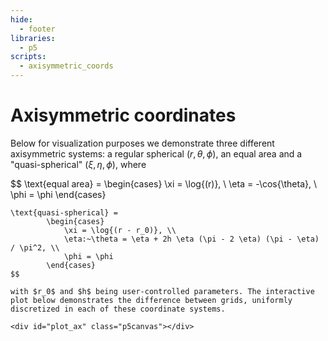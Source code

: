 ```yaml
---
hide:
  - footer
libraries:
  - p5
scripts:
  - axisymmetric_coords
---
```


# Axisymmetric coordinates

Below for visualization purposes we demonstrate three different axisymmetric systems: a regular spherical $(r,\theta,\phi)$, an equal area and a "quasi-spherical" $(\xi,\eta,\phi)$, where 

$$
\text{equal area} = 
        \begin{cases}
            \xi = \log{(r)}, \\
            \eta = -\cos{\theta}, \\
            \phi = \phi
        \end{cases}
~~~~
\text{quasi-spherical} = 
        \begin{cases}
            \xi = \log{(r - r_0)}, \\
            \eta:~\theta = \eta + 2h \eta (\pi - 2 \eta) (\pi - \eta) / \pi^2, \\
            \phi = \phi
        \end{cases}
$$

with $r_0$ and $h$ being user-controlled parameters. The interactive plot below demonstrates the difference between grids, uniformly discretized in each of these coordinate systems.

<div id="plot_ax" class="p5canvas"></div>